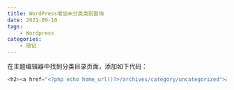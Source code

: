 ```yaml
---
title: WordPress增加未分类类别查询
date: 2021-09-10
tags: 
    - Wordpress
categories: 
    - 随记
---
```

在主题编辑器中找到分类目录页面，添加如下代码：

```php
<h2><a href="<?php echo home_url()?>/archives/category/uncategorized">未分类</a></h2>
```